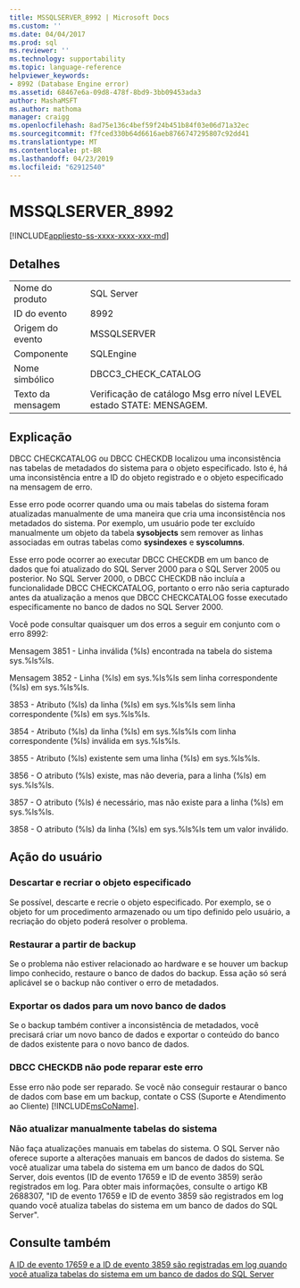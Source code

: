 ```yaml
---
title: MSSQLSERVER_8992 | Microsoft Docs
ms.custom: ''
ms.date: 04/04/2017
ms.prod: sql
ms.reviewer: ''
ms.technology: supportability
ms.topic: language-reference
helpviewer_keywords:
- 8992 (Database Engine error)
ms.assetid: 68467e6a-09d8-478f-8bd9-3bb09453ada3
author: MashaMSFT
ms.author: mathoma
manager: craigg
ms.openlocfilehash: 8ad75e136c4bef59f24b451b84f03e06d71a32ec
ms.sourcegitcommit: f7fced330b64d6616aeb8766747295807c92dd41
ms.translationtype: MT
ms.contentlocale: pt-BR
ms.lasthandoff: 04/23/2019
ms.locfileid: "62912540"
---
```

# <a name="mssqlserver8992"></a>MSSQLSERVER_8992
[!INCLUDE[appliesto-ss-xxxx-xxxx-xxx-md](../../includes/appliesto-ss-xxxx-xxxx-xxx-md.md)]
  
## <a name="details"></a>Detalhes  
  
|||  
|-|-|  
|Nome do produto|SQL Server|  
|ID do evento|8992|  
|Origem do evento|MSSQLSERVER|  
|Componente|SQLEngine|  
|Nome simbólico|DBCC3_CHECK_CATALOG|  
|Texto da mensagem|Verificação de catálogo Msg erro nível LEVEL estado STATE: MENSAGEM.|  
  
## <a name="explanation"></a>Explicação  
DBCC CHECKCATALOG ou DBCC CHECKDB localizou uma inconsistência nas tabelas de metadados do sistema para o objeto especificado. Isto é, há uma inconsistência entre a ID do objeto registrado e o objeto especificado na mensagem de erro.  
  
Esse erro pode ocorrer quando uma ou mais tabelas do sistema foram atualizadas manualmente de uma maneira que cria uma inconsistência nos metadados do sistema. Por exemplo, um usuário pode ter excluído manualmente um objeto da tabela **sysobjects** sem remover as linhas associadas em outras tabelas como **sysindexes** e **syscolumns**.  
  
Esse erro pode ocorrer ao executar DBCC CHECKDB em um banco de dados que foi atualizado do SQL Server 2000 para o SQL Server 2005 ou posterior. No SQL Server 2000, o DBCC CHECKDB não incluía a funcionalidade DBCC CHECKCATALOG, portanto o erro não seria capturado antes da atualização a menos que DBCC CHECKCATALOG fosse executado especificamente no banco de dados no SQL Server 2000.  
  
Você pode consultar quaisquer um dos erros a seguir em conjunto com o erro 8992:  
  
Mensagem 3851 - Linha inválida (%ls) encontrada na tabela do sistema sys.%ls%ls.  
  
Mensagem 3852 - Linha (%ls) em sys.%ls%ls sem linha correspondente (%ls) em sys.%ls%ls.  
  
3853 - Atributo (%ls) da linha (%ls) em sys.%ls%ls sem linha correspondente (%ls) em sys.%ls%ls.  
  
3854 - Atributo (%ls) da linha (%ls) em sys.%ls%ls com linha correspondente (%ls) inválida em sys.%ls%ls.  
  
3855 - Atributo (%ls) existente sem uma linha (%ls) em sys.%ls%ls.  
  
3856 - O atributo (%ls) existe, mas não deveria, para a linha (%ls) em sys.%ls%ls.  
  
3857 - O atributo (%ls) é necessário, mas não existe para a linha (%ls) em sys.%ls%ls.  
  
3858 - O atributo (%ls) da linha (%ls) em sys.%ls%ls tem um valor inválido.  
  
## <a name="user-action"></a>Ação do usuário  
  
### <a name="drop-and-re-create-the-specified-object"></a>Descartar e recriar o objeto especificado  
Se possível, descarte e recrie o objeto especificado. Por exemplo, se o objeto for um procedimento armazenado ou um tipo definido pelo usuário, a recriação do objeto poderá resolver o problema.  
  
### <a name="restore-from-backup"></a>Restaurar a partir de backup  
Se o problema não estiver relacionado ao hardware e se houver um backup limpo conhecido, restaure o banco de dados do backup. Essa ação só será aplicável se o backup não contiver o erro de metadados.  
  
### <a name="export-the-data-to-a-new-database"></a>Exportar os dados para um novo banco de dados  
Se o backup também contiver a inconsistência de metadados, você precisará criar um novo banco de dados e exportar o conteúdo do banco de dados existente para o novo banco de dados.  
  
### <a name="dbcc-checkdb-cannot-repair-this-error"></a>DBCC CHECKDB não pode reparar este erro  
Esse erro não pode ser reparado.  Se você não conseguir restaurar o banco de dados com base em um backup, contate o CSS (Suporte e Atendimento ao Cliente) [!INCLUDE[msCoName](../../includes/msconame-md.md)].  
  
### <a name="do-not-manually-update-system-tables"></a>Não atualizar manualmente tabelas do sistema  
Não faça atualizações manuais em tabelas do sistema. O SQL Server não oferece suporte a alterações manuais em bancos de dados do sistema. Se você atualizar uma tabela do sistema em um banco de dados do SQL Server, dois eventos (ID de evento 17659 e ID de evento 3859) serão registrados em log. Para obter mais informações, consulte o artigo KB 2688307, "ID de evento 17659 e ID de evento 3859 são registrados em log quando você atualiza tabelas do sistema em um banco de dados do SQL Server".  
  
## <a name="see-also"></a>Consulte também  
[A ID de evento 17659 e a ID de evento 3859 são registradas em log quando você atualiza tabelas do sistema em um banco de dados do SQL Server](https://support.microsoft.com/kb/2688307/EN-US)  
  
